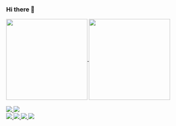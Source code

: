 ### Hi there 👋

<!--
https://codepen.io/ifthencreate/pens/showcase

var MD5 = function(d){var r = M(V(Y(X(d),8*d.length)));return r.toLowerCase()};function M(d){for(var _,m="0123456789ABCDEF",f="",r=0;r<d.length;r++)_=d.charCodeAt(r),f+=m.charAt(_>>>4&15)+m.charAt(15&_);return f}function X(d){for(var _=Array(d.length>>2),m=0;m<_.length;m++)_[m]=0;for(m=0;m<8*d.length;m+=8)_[m>>5]|=(255&d.charCodeAt(m/8))<<m%32;return _}function V(d){for(var _="",m=0;m<32*d.length;m+=8)_+=String.fromCharCode(d[m>>5]>>>m%32&255);return _}function Y(d,_){d[_>>5]|=128<<_%32,d[14+(_+64>>>9<<4)]=_;for(var m=1732584193,f=-271733879,r=-1732584194,i=271733878,n=0;n<d.length;n+=16){var h=m,t=f,g=r,e=i;f=md5_ii(f=md5_ii(f=md5_ii(f=md5_ii(f=md5_hh(f=md5_hh(f=md5_hh(f=md5_hh(f=md5_gg(f=md5_gg(f=md5_gg(f=md5_gg(f=md5_ff(f=md5_ff(f=md5_ff(f=md5_ff(f,r=md5_ff(r,i=md5_ff(i,m=md5_ff(m,f,r,i,d[n+0],7,-680876936),f,r,d[n+1],12,-389564586),m,f,d[n+2],17,606105819),i,m,d[n+3],22,-1044525330),r=md5_ff(r,i=md5_ff(i,m=md5_ff(m,f,r,i,d[n+4],7,-176418897),f,r,d[n+5],12,1200080426),m,f,d[n+6],17,-1473231341),i,m,d[n+7],22,-45705983),r=md5_ff(r,i=md5_ff(i,m=md5_ff(m,f,r,i,d[n+8],7,1770035416),f,r,d[n+9],12,-1958414417),m,f,d[n+10],17,-42063),i,m,d[n+11],22,-1990404162),r=md5_ff(r,i=md5_ff(i,m=md5_ff(m,f,r,i,d[n+12],7,1804603682),f,r,d[n+13],12,-40341101),m,f,d[n+14],17,-1502002290),i,m,d[n+15],22,1236535329),r=md5_gg(r,i=md5_gg(i,m=md5_gg(m,f,r,i,d[n+1],5,-165796510),f,r,d[n+6],9,-1069501632),m,f,d[n+11],14,643717713),i,m,d[n+0],20,-373897302),r=md5_gg(r,i=md5_gg(i,m=md5_gg(m,f,r,i,d[n+5],5,-701558691),f,r,d[n+10],9,38016083),m,f,d[n+15],14,-660478335),i,m,d[n+4],20,-405537848),r=md5_gg(r,i=md5_gg(i,m=md5_gg(m,f,r,i,d[n+9],5,568446438),f,r,d[n+14],9,-1019803690),m,f,d[n+3],14,-187363961),i,m,d[n+8],20,1163531501),r=md5_gg(r,i=md5_gg(i,m=md5_gg(m,f,r,i,d[n+13],5,-1444681467),f,r,d[n+2],9,-51403784),m,f,d[n+7],14,1735328473),i,m,d[n+12],20,-1926607734),r=md5_hh(r,i=md5_hh(i,m=md5_hh(m,f,r,i,d[n+5],4,-378558),f,r,d[n+8],11,-2022574463),m,f,d[n+11],16,1839030562),i,m,d[n+14],23,-35309556),r=md5_hh(r,i=md5_hh(i,m=md5_hh(m,f,r,i,d[n+1],4,-1530992060),f,r,d[n+4],11,1272893353),m,f,d[n+7],16,-155497632),i,m,d[n+10],23,-1094730640),r=md5_hh(r,i=md5_hh(i,m=md5_hh(m,f,r,i,d[n+13],4,681279174),f,r,d[n+0],11,-358537222),m,f,d[n+3],16,-722521979),i,m,d[n+6],23,76029189),r=md5_hh(r,i=md5_hh(i,m=md5_hh(m,f,r,i,d[n+9],4,-640364487),f,r,d[n+12],11,-421815835),m,f,d[n+15],16,530742520),i,m,d[n+2],23,-995338651),r=md5_ii(r,i=md5_ii(i,m=md5_ii(m,f,r,i,d[n+0],6,-198630844),f,r,d[n+7],10,1126891415),m,f,d[n+14],15,-1416354905),i,m,d[n+5],21,-57434055),r=md5_ii(r,i=md5_ii(i,m=md5_ii(m,f,r,i,d[n+12],6,1700485571),f,r,d[n+3],10,-1894986606),m,f,d[n+10],15,-1051523),i,m,d[n+1],21,-2054922799),r=md5_ii(r,i=md5_ii(i,m=md5_ii(m,f,r,i,d[n+8],6,1873313359),f,r,d[n+15],10,-30611744),m,f,d[n+6],15,-1560198380),i,m,d[n+13],21,1309151649),r=md5_ii(r,i=md5_ii(i,m=md5_ii(m,f,r,i,d[n+4],6,-145523070),f,r,d[n+11],10,-1120210379),m,f,d[n+2],15,718787259),i,m,d[n+9],21,-343485551),m=safe_add(m,h),f=safe_add(f,t),r=safe_add(r,g),i=safe_add(i,e)}return Array(m,f,r,i)}function md5_cmn(d,_,m,f,r,i){return safe_add(bit_rol(safe_add(safe_add(_,d),safe_add(f,i)),r),m)}function md5_ff(d,_,m,f,r,i,n){return md5_cmn(_&m|~_&f,d,_,r,i,n)}function md5_gg(d,_,m,f,r,i,n){return md5_cmn(_&f|m&~f,d,_,r,i,n)}function md5_hh(d,_,m,f,r,i,n){return md5_cmn(_^m^f,d,_,r,i,n)}function md5_ii(d,_,m,f,r,i,n){return md5_cmn(m^(_|~f),d,_,r,i,n)}function safe_add(d,_){var m=(65535&d)+(65535&_);return(d>>16)+(_>>16)+(m>>16)<<16|65535&m}function bit_rol(d,_){return d<<_|d>>>32-_}

**MatheusHMafra/MatheusHMafra** is a ✨ _special_ ✨ repository because its `README.md` (this file) appears on your GitHub profile.
Here are some ideas to get you started:
- 🔭 I’m currently working on ...
- 🌱 I’m currently learning ...
- 👯 I’m looking to collaborate on ...
- 🤔 I’m looking for help with ...
- 💬 Ask me about ...
- 📫 How to reach me: ...
- 😄 Pronouns: ...
- ⚡ Fun fact: ...
-->
<div>
  <a href="https://github.com/MatheusHMafra">
      <img height="220em" align="center" src="https://github-readme-stats.vercel.app/api?username=matheushmafra&show_icons=true&theme=tokyonight&count_private=true&hide_border=true""/>
  </a>
  <a href="https://github.com/MatheusHMafra">
      <img height="220em" align="center" src="https://github-readme-stats.vercel.app/api/top-langs/?username=matheushmafra&langs_count=16&theme=tokyonight&hide_border=true""/>
  </a>
  <br><br>
  <a href="https://github.com/MatheusHMafra/Portfolio">
      <img lenght src="https://github-readme-stats.vercel.app/api/pin/?username=MatheusHMafra&repo=Portfolio&show_owner=true&theme=tokyonight&hide_border=true">
  </a>
  <a href="https://github.com/MatheusHMafra/siteclima">
      <img src="https://github-readme-stats.vercel.app/api/pin/?username=MatheusHMafra&repo=siteclima&show_owner=true&theme=tokyonight&hide_border=true">
  </a>
  <br>
  <a href="https://github.com/MatheusHMafra/Adivinhar-o-Numero">
      <img src="https://github-readme-stats.vercel.app/api/pin/?username=MatheusHMafra&repo=Adivinhar-o-Numero&show_owner=true&theme=tokyonight&hide_border=true">
  </a>
  <a href="https://github.com/MatheusHMafra/pespective-generator">
      <img src="https://github-readme-stats.vercel.app/api/pin/?username=MatheusHMafra&repo=pespective-generator&show_owner=true&theme=tokyonight&hide_border=true">
  </a>
  <a href="https://github.com/MatheusHMafra/Mastermind">
      <img src="https://github-readme-stats.vercel.app/api/pin/?username=MatheusHMafra&repo=Mastermind&show_owner=true&theme=tokyonight&hide_border=true">
  </a>
  <a href="https://github.com/MatheusHMafra/valorant-website">
      <img src="https://github-readme-stats.vercel.app/api/pin/?username=MatheusHMafra&repo=valorant-website&show_owner=true&theme=tokyonight&hide_border=true">
  </a>
</div>

